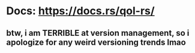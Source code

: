 # Docs: https://docs.rs/qol-rs/

## btw, i am TERRIBLE at version management, so i apologize for any weird versioning trends lmao